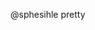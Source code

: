 @sphesihle pretty


<!---
sphesihle24/sphesihle24 is a ✨ special ✨ repository because its `README.md` (this file) appears on your GitHub profile.
You can click the Preview link to take a look at your changes.
--->
